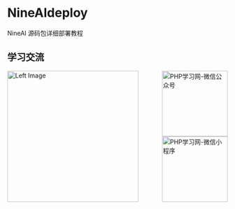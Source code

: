 # NineAIdeploy
NineAI 源码包详细部署教程

## 学习交流

<div>
  <img src="https://github.com/feifei985/NineAIdeploy/blob/main/assets/weixin/qun.JPG?raw=true" alt="Left Image" style="float: left; width: 300px;">
  <div style="float: right;">
    <img src="https://example.com/right-image1.jpg" alt="PHP学习网-微信公众号" style="display: block; width: 150px;">
    <img src="https://example.com/right-image2.jpg" alt="PHP学习网-微信小程序" style="display: block; width: 150px;">
  </div>
</div>